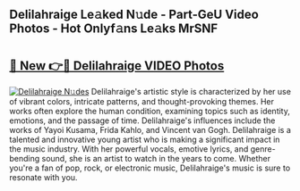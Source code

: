## Delilahraige Le𝚊ked N𝚞de - Part-GeU Video Photos - Hot Onlyf𝚊ns Le𝚊ks MrSNF

# <h2><a href="http://ac11834.deff.icu/?id=Delilahraige">🔗 New 👉🔴 Delilahraige VIDEO Photos</a></h2>

[![Delilahraige N𝚞des](https://i.imgur.com/rIISA9y.gif)](http://ac11834.deff.icu/?id=Delilahraige)
Delilahraige's artistic style is characterized by her use of vibrant colors, intricate patterns, and thought-provoking themes. Her works often explore the human condition, examining topics such as identity, emotions, and the passage of time. Delilahraige's influences include the works of Yayoi Kusama, Frida Kahlo, and Vincent van Gogh. Delilahraige is a talented and innovative young artist who is making a significant impact in the music industry. With her powerful vocals, emotive lyrics, and genre-bending sound, she is an artist to watch in the years to come. Whether you're a fan of pop, rock, or electronic music, Delilahraige's music is sure to resonate with you.
